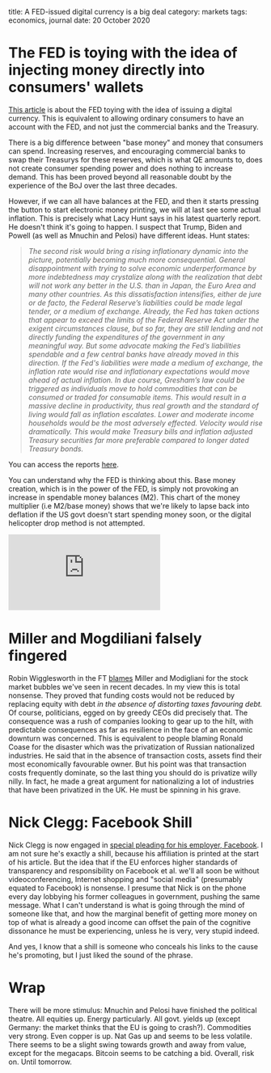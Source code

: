 title: A FED-issued digital currency is a big deal
category: markets
tags: economics, journal
date: 20 October 2020


# The FED is toying with the idea of injecting money directly into consumers' wallets

[This article](https://uk.reuters.com/article/us-usa-fed-powell-digitalcurrency/feds-powell-more-important-for-u-s-to-get-digital-currency-right-than-be-first-idUKKBN2741OI) is about the FED toying with the idea of issuing a digital currency.
This is equivalent to allowing ordinary consumers to have an account with the FED, and not just the commercial banks and the Treasury.

There is a big difference between "base money" and money that consumers can spend. 
Increasing reserves, and encouraging commercial banks to swap their Treasurys for these reserves, which is what QE amounts to,
does not create consumer spending power and does nothing to increase demand.
This has been proved beyond all reasonable doubt by the experience of the BoJ over the last three decades.

However, if we can all have balances at the FED, and then it starts pressing the button to start electronic money printing,
we will at last see some actual inflation. This is precisely what Lacy Hunt says in his latest quarterly report.
He doesn't think it's going to happen. 
I suspect that Trump, Biden and Powell (as well as Mnuchin and Pelosi) have different ideas.
Hunt states:

> *The second risk would bring a rising inflationary dynamic into the picture, potentially becoming much more consequential. General disappointment with trying to solve economic underperformance by more indebtedness may crystalize along with the realization that debt will not work any better in the U.S. than in Japan, the Euro Area and many other countries. As this dissatisfaction intensifies, either de jure or de facto, the Federal Reserve’s liabilities could be made legal tender, or a medium of exchange. Already, the Fed has taken actions that appear to exceed the limits of the Federal Reserve Act under the exigent circumstances clause, but so far, they are still lending and not directly funding the expenditures of the government in any meaningful way. But some advocate making the Fed’s liabilities spendable and a few central banks have already moved in this direction. If the Fed's liabilities were made a medium of exchange, the inflation rate would rise and inflationary expectations would move ahead of actual inflation. In due course, Gresham’s law could be triggered as individuals move to hold commodities that can be consumed or traded for consumable items. This would result in a massive decline in productivity, thus real growth and the standard of living would fall as inflation escalates. Lower and moderate income households would be the most adversely effected. Velocity would rise dramatically. This would make Treasury bills and inflation adjusted Treasury securities far more preferable compared to longer dated Treasury bonds.* 

You can access the reports [here](https://hoisingtonmgt.com/economic_overview.html).

You can understand why the FED is thinking about this. Base money creation, which is in the power of the FED, is simply not provoking an increase in spendable money balances (M2). This chart of the money multiplier (i.e M2/base money) shows that we're likely to lapse back into deflation if the US govt doesn't start spending money soon, or the digital helicopter drop method is not attempted.

<div class="embed-container"><iframe src="https://fred.stlouisfed.org/graph/graph-landing.php?g=wT9q&width=670&height=475" scrolling="no" frameborder="0" style="overflow:hidden;" allowTransparency="true" loading="lazy"></iframe></div><script src="https://fred.stlouisfed.org/graph/js/embed.js" type="text/javascript"></script>

# Miller and Mogdiliani falsely fingered

Robin Wigglesworth in the FT [blames](https://www.ft.com/content/87efe5a9-4cb6-493b-a31a-f9efd5ddd242) Miller and Modigliani for the stock market bubbles we've seen in recent decades.
In my view this is total nonsense. They proved that funding costs would not be reduced by replacing equity with debt *in the absence of distorting taxes favouring debt.* Of course, politicians, egged on by greedy CEOs did precisely that.
The consequence was a rush of companies looking to gear up to the hilt, with predictable consequences as far as resilience in the face of an economic downturn was concerned.
This is equivalent to people blaming Ronald Coase for the disaster which was the privatization of Russian nationalized industries. He said that in the absence of transaction costs, assets find their most economically favourable owner. 
But his point was that transaction costs frequently dominate, so the last thing you should do is privatize willy nilly.
In fact, he made a great argument for nationalizing a lot of industries that have been privatized in the UK. 
He must be spinning in his grave.

# Nick Clegg: Facebook Shill

Nick Clegg is now engaged in [special pleading for his employer, Facebook](https://www.ft.com/content/98cf847c-96f9-4558-9a30-7d72ea4e79c2).
I am not sure he's exactly a shill, because his affiliation is printed at the start of his article.
But the idea that if the EU enforces higher standards of transparency and responsibility on Facebook et al. we'll all soon be without videoconferencing, Internet shopping and "social media" (presumably equated to Facebook) is nonsense.
I presume that Nick is on the phone every day lobbying his former colleagues in government, pushing the same message.
What I can't understand is what is going through the mind of someone like that, and how the marginal benefit of getting more money on top of what is already a good income can offset the pain of the cognitive dissonance he must be experiencing, unless he is very, very stupid indeed.

And yes, I know that a shill is someone who conceals his links to the cause he's promoting, but I just liked the sound of the phrase.

# Wrap

There will be more stimulus: Mnuchin and Pelosi have finished the political theatre.
All equities up. Energy particularly.
All govt. yields up (except Germany: the market thinks that the EU is going to crash?).
Commodities very strong. Even copper is up. Nat Gas up and seems to be less volatile. 
There seems to be a slight swing towards growth and away from value, except for the megacaps.
Bitcoin seems to be catching a bid.
Overall, risk on. Until tomorrow.
